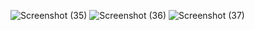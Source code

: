 ![Screenshot (35)](https://user-images.githubusercontent.com/113255348/204034701-55dfea9f-fe72-4f99-af8a-77c0331ff62e.png)
![Screenshot (36)](https://user-images.githubusercontent.com/113255348/204034715-1b707453-b157-4b35-8cd1-8584881e875c.png)
![Screenshot (37)](https://user-images.githubusercontent.com/113255348/204034719-5abbb337-ead1-4ecf-80d9-76f3c45f5114.png)

